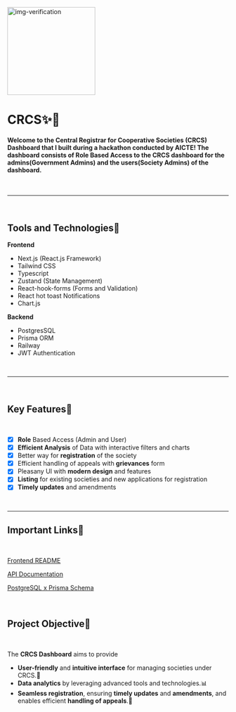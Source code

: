 <img 
width='200'
height='200'
src="https://mscs.dac.gov.in/images/MSCS_LOGO.png"
alt="img-verification">


# **CRCS✨🎯**
#### Welcome to the __Central Registrar for Cooperative Societies__ (CRCS) Dashboard that I built during a __hackathon__ conducted by __AICTE__! The dashboard consists of __Role Based Access__ to the CRCS dashboard for the admins(**Government Admins**) and the **users**(**Society Admins**) of the dashboard. 
<br>

***
<br>

## **Tools and Technologies🚀**

**Frontend**
 - Next.js (React.js Framework)
 - Tailwind CSS
 -  Typescript
 -  Zustand (State Management)
 -  React-hook-forms (Forms and Validation)
 -  React hot toast Notifications
 -  Chart.js

**Backend**
  - PostgresSQL
  - Prisma ORM
  - Railway
 -  JWT Authentication
  
<br>

***
<br>

## **Key Features🚀**
<br>

- [x] **Role** Based Access (Admin and User)
- [x] **Efficient Analysis** of Data with interactive filters and charts
- [x] Better way for **registration** of the society 
- [x] Efficient handling of appeals with **grievances** form 
- [x] Pleasany UI with **modern design** and features
- [x] **Listing** for existing societies and new applications for registration
- [x]  **Timely updates** and amendments

<br>

***
## **Important Links🚀**
<br>

[Frontend README](/docs/Frontend.md)

[API Documentation](/docs/API.md)

[PostgreSQL x Prisma Schema](/prisma/schema.prisma)


<br>

## **Project Objective🚀**
<br>

The **CRCS Dashboard** aims to provide 
- **User-friendly** and **intuitive interface** for managing societies under CRCS.🙌
-  **Data analytics** by leveraging advanced tools and technologies.📊 
-  **Seamless registration**, ensuring
**timely updates** and **amendments**, and enables efficient **handling of appeals**.📝

<br>



